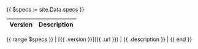 {{ $specs := site.Data.specs }}

| Version | Description |
| ------- | ----------- |
{{ range $specs }}
| [{{ .version }}]({{ .url }}) | {{ .description }} |
{{ end }}
